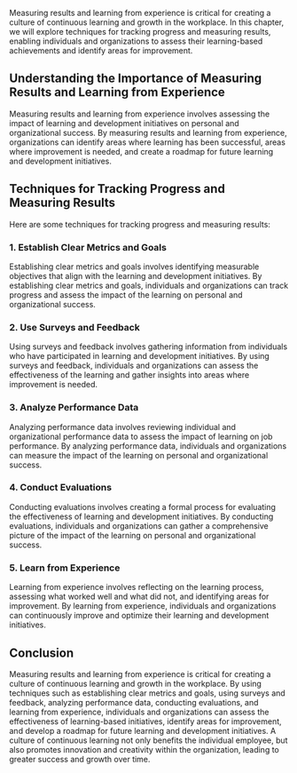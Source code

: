 
Measuring results and learning from experience is critical for creating a culture of continuous learning and growth in the workplace. In this chapter, we will explore techniques for tracking progress and measuring results, enabling individuals and organizations to assess their learning-based achievements and identify areas for improvement.

## Understanding the Importance of Measuring Results and Learning from Experience

Measuring results and learning from experience involves assessing the impact of learning and development initiatives on personal and organizational success. By measuring results and learning from experience, organizations can identify areas where learning has been successful, areas where improvement is needed, and create a roadmap for future learning and development initiatives.

## Techniques for Tracking Progress and Measuring Results

Here are some techniques for tracking progress and measuring results:

### 1\. Establish Clear Metrics and Goals

Establishing clear metrics and goals involves identifying measurable objectives that align with the learning and development initiatives. By establishing clear metrics and goals, individuals and organizations can track progress and assess the impact of the learning on personal and organizational success.

### 2\. Use Surveys and Feedback

Using surveys and feedback involves gathering information from individuals who have participated in learning and development initiatives. By using surveys and feedback, individuals and organizations can assess the effectiveness of the learning and gather insights into areas where improvement is needed.

### 3\. Analyze Performance Data

Analyzing performance data involves reviewing individual and organizational performance data to assess the impact of learning on job performance. By analyzing performance data, individuals and organizations can measure the impact of the learning on personal and organizational success.

### 4\. Conduct Evaluations

Conducting evaluations involves creating a formal process for evaluating the effectiveness of learning and development initiatives. By conducting evaluations, individuals and organizations can gather a comprehensive picture of the impact of the learning on personal and organizational success.

### 5\. Learn from Experience

Learning from experience involves reflecting on the learning process, assessing what worked well and what did not, and identifying areas for improvement. By learning from experience, individuals and organizations can continuously improve and optimize their learning and development initiatives.

## Conclusion

Measuring results and learning from experience is critical for creating a culture of continuous learning and growth in the workplace. By using techniques such as establishing clear metrics and goals, using surveys and feedback, analyzing performance data, conducting evaluations, and learning from experience, individuals and organizations can assess the effectiveness of learning-based initiatives, identify areas for improvement, and develop a roadmap for future learning and development initiatives. A culture of continuous learning not only benefits the individual employee, but also promotes innovation and creativity within the organization, leading to greater success and growth over time.
